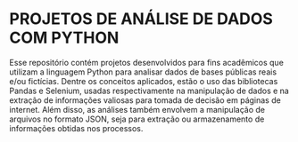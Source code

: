 # PROJETOS DE ANÁLISE DE DADOS COM PYTHON

Esse repositório contém projetos desenvolvidos para fins acadêmicos que utilizam a linguagem Python para analisar dados de bases públicas reais e/ou fictícias. Dentre os conceitos aplicados, estão o uso das bibliotecas Pandas e Selenium, usadas respectivamente na manipulação de dados e na extração de informações valiosas para tomada de decisão em páginas de internet. Além disso, as análises também envolvem a manipulação de arquivos no formato JSON, seja para extração ou armazenamento de informações obtidas nos processos.
